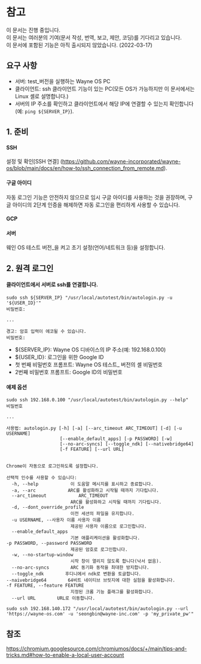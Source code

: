 # 참고
이 문서는 진행 중입니다.
<br>이 문서는 여러분의 기여(문서 작성, 번역, 보고, 제안, 코딩)를 기다리고 있습니다.
<br>이 문서에 포함된 기능은 아직 출시되지 않았습니다. (2022-03-17)

## 요구 사항
- 서버: test_버전을 실행하는 Wayne OS PC
- 클라이언트: ssh 클라이언트 기능이 있는 PC(모든 OS가 가능하지만 이 문서에서는 Linux 셸로 설명합니다.)
- 서버의 IP 주소를 확인하고 클라이언트에서 해당 IP에 연결할 수 있는지 확인합니다(예: `ping ${SERVER_IP}`).

## 1. 준비
#### SSH
설정 및 확인[SSH 연결] (https://github.com/wayne-incorporated/wayne-os/blob/main/docs/en/how-to/ssh_connection_from_remote.md).
#### 구글 아이디
자동 로그인 기능은 안전하지 않으므로 임시 구글 아이디를 사용하는 것을 권장하며, 구글 아이디의 2단계 인증을 해제하면 자동 로그인을 편리하게 사용할 수 있습니다.
#### GCP
#### 서버
웨인 OS 테스트 버전_을 켜고 초기 설정(언어/네트워크 등)을 설정합니다.

## 2. 원격 로그인
#### 클라이언트에서 서버로 ssh를 연결합니다.
~~~
sudo ssh ${SERVER_IP} "/usr/local/autotest/bin/autologin.py -u '${USER_ID}'"
비밀번호:

...

경고: 암호 입력이 에코될 수 있습니다.
비밀번호:
~~~
- ${SERVER_IP}: Wayne OS 디바이스의 IP 주소(예: 192.168.0.100)
- ${USER_ID}: 로그인을 위한 Google ID
- 첫 번째 비밀번호 프롬프트: Wayne OS 테스트_ 버전의 셸 비밀번호
- 2번째 비밀번호 프롬프트: Google ID의 비밀번호 
#### 예제 옵션
~~~
sudo ssh 192.168.0.100 "/usr/local/autotest/bin/autologin.py --help"
비밀번호

...

사용법: autologin.py [-h] [-a] [--arc_timeout ARC_TIMEOUT] [-d] [-u USERNAME]
                    [--enable_default_apps] [-p PASSWORD] [-w]
                    [--no-arc-syncs] [--toggle_ndk] [--nativebridge64]
                    [-f FEATURE] [--url URL]


Chrome이 자동으로 로그인하도록 설정합니다.

선택적 인수를 사용할 수 있습니다:
  -h, --help            이 도움말 메시지를 표시하고 종료합니다.
  -a, --arc            ARC를 활성화하고 시작될 때까지 기다립니다.
  --arc_timeout            ARC_TIMEOUT
                        ARC를 활성화하고 시작될 때까지 기다립니다.
  -d, --dont_override_profile
                        이전 세션의 파일을 유지합니다.
  -u USERNAME, --사용자 이름 사용자 이름
                        제공된 사용자 이름으로 로그인합니다.
  --enable_default_apps
                        기본 애플리케이션을 활성화합니다.
-p PASSWORD, --password PASSWORD
                        제공된 암호로 로그인합니다.
  -w, --no-startup-window
                        시작 창이 열리지 않도록 합니다(낙서 없음).
  --no-arc-syncs        ARC 동기화 동작을 최대한 방지합니다.
  --toggle_ndk        후디니에서 ndk로 변환을 토글합니다.
--naivebridge64        64비트 네이티브 브릿지에 대한 실험을 활성화합니다.
-f FEATURE, --feature FEATURE
                        지정된 크롬 기능 플래그를 활성화합니다.
  --url URL        URL로 이동합니다.

sudo ssh 192.168.140.172 "/usr/local/autotest/bin/autologin.py --url 'https://wayne-os.com' -u 'seongbin@wayne-inc.com' -p 'my_private_pw'"
~~~

## 참조
https://chromium.googlesource.com/chromiumos/docs/+/main/tips-and-tricks.md#how-to-enable-a-local-user-account 

